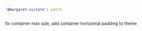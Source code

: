 ```yaml
---
'@margaret-ui/core': patch
---
```


fix container max size, add container horizontal padding to theme
